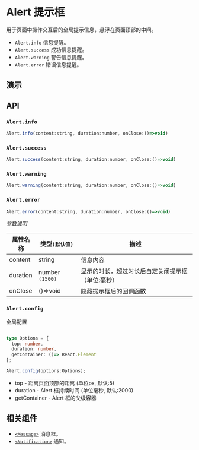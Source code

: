 # Alert 提示框 [<i class="icon icon-edit2" ></i>](https://github.com/rsuite/rsuite.github.io/blob/master/src/components/alert/index.md)

用于页面中操作交互后的全局提示信息，悬浮在页面顶部的中间。

- `Alert.info` 信息提醒。
- `Alert.success` 成功信息提醒。
- `Alert.warning` 警告信息提醒。
- `Alert.error` 错误信息提醒。

## 演示

<!--{demo}-->

## API

### `Alert.info`

```js
Alert.info(content:string, duration:number, onClose:()=>void)
```

### `Alert.success`

```js
Alert.success(content:string, duration:number, onClose:()=>void)
```

### `Alert.warning`

```js
Alert.warning(content:string, duration:number, onClose:()=>void)
```


### `Alert.error`

```js
Alert.error(content:string, duration:number, onClose:()=>void)
```

_参数说明_

| 属性名称 | 类型`(默认值)`  | 描述                                              |
| -------- | --------------- | ------------------------------------------------- |
| content  | string          | 信息内容                                          |
| duration | number `(1500)` | 显示的时长，超过时长后自定关闭提示框（单位:毫秒） |
| onClose  | ()=>void        | 隐藏提示框后的回调函数                            |


### `Alert.config`

全局配置

```typescript

type Options = {
  top: number,
  duration: number,
  getContainer: ()=> React.Element
};

Alert.config(options:Options);

```

- top - 距离页面顶部的距离 (单位px, 默认:5)
- duration - Alert 框持续时间 (单位毫秒, 默认:2000)
- getContainer - Alert 框的父级容器


## 相关组件

- [`<Message>`](/components/message) 消息框。
- [`<Notification>`](/components/notification) 通知。